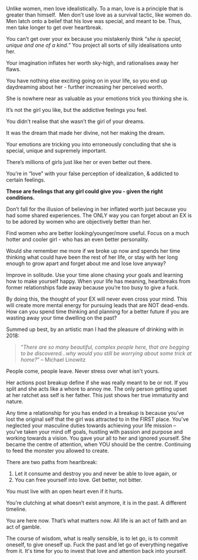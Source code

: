 Unlike women, men love idealistically. To a man, love is a principle that is greater than himself.  Men don't use love as a survival tactic, like women do. Men latch onto a belief that his love was special, and meant to be. Thus, men take longer to get over heartbreak.

You can’t get over your ex because you mistakenly think “_she is special, unique and one of a kind._” You project all sorts of silly idealisations unto her.

Your imagination inflates her worth sky-high, and rationalises away her flaws.

You have nothing else exciting going on in your life, so you end up daydreaming about her - further increasing her perceived worth.

She is nowhere near as valuable as your emotions trick you thinking she is.

It’s not the girl you like, but the addictive feelings you feel.

You didn’t realise that she wasn’t the girl of your dreams.

It was the dream that made her divine, not her making the dream.

Your emotions are tricking you into erroneously concluding that she is special, unique and supremely important.

There’s millions of girls just like her or even better out there.

You’re in “love” with your false perception of idealization, & addicted to certain feelings.

**These are feelings that any girl could give you - given the right conditions.**

Don’t fall for the illusion of believing in her inflated worth just because you had some shared experiences. The ONLY way you can forget about an EX is to be adored by women who are objectively better than her.

Find women who are better looking/younger/more useful. Focus on a much hotter and cooler girl - who has an even better personality.

Would she remember me more if we broke up now and spends her time thinking what could have been the rest of her life, or stay with her long enough to grow apart and forget about me and lose love anyway?

Improve in solitude. Use your time alone chasing your goals and learning how to make yourself happy. When your life has meaning, heartbreaks from former relationships fade away because you’re too busy to give a fuck.

By doing this, the thought of your EX will never even cross your mind. This will create more mental energy for pursuing leads that are NOT dead-ends. How can you spend time thinking and planning for a better future if you are wasting away your time dwelling on the past?

Summed up best, by an artistic man I had the pleasure of drinking with in 2018:

> “_There are so many beautiful, complex people here, that are begging to be discovered…why would you still be worrying about some trick at home?_” – Michael Linowitz

People come, people leave. Never stress over what isn't yours.

Her actions post breakup define if she was really meant to be or not. If you split and she acts like a whore to annoy me. The only person getting upset at her ratchet ass self is her father. This just shows her true immaturity and nature.

Any time a relationship for you has ended in a breakup is because you’ve lost the original self that the girl was attracted to in the FIRST place. You've neglected your masculine duties towards achieving your life mission – you've taken your mind off goals, hustling with passion and purpose and working towards a vision. You gave your all to her and ignored yourself. She became the centre of attention, when YOU should be the centre. Continuing to feed the monster you allowed to create.

There are two paths from heartbreak:

1. Let it consume and destroy you and never be able to love again, or
2. You can free yourself into love. Get better, not bitter.

You must live with an open heart even if it hurts.

You’re clutching at what doesn’t exist anymore, it is in the past. A different timeline.

You are here now. That’s what matters now. All life is an act of faith and an act of gamble.

The course of wisdom, what is really sensible, is to let go, is to commit oneself, to give oneself up. Fuck the past and let go of everything negative from it. It's time for you to invest that love and attention back into yourself.